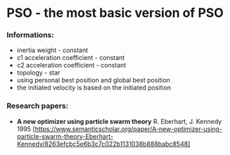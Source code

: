 # PSO - the most basic version of PSO

### Informations:
- inertia weight - constant
- c1 acceleration coefficient - constant
- c2 acceleration coefficient - constant
- topology - star
- using personal best position and global best position
- the initiated velocity is based on the initiated position
 
 ### Research papers:
 - **A new optimizer using particle swarm theory** R. Eberhart, J. Kennedy 1995 [https://www.semanticscholar.org/paper/A-new-optimizer-using-particle-swarm-theory-Eberhart-Kennedy/8263efcbc5e6b3c7c022b1131038b888babc8548]
 
